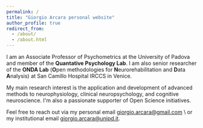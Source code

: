 ```yaml
---
permalink: /
title: "Giorgio Arcara personal website"
author_profile: true
redirect_from: 
  - /about/
  - /about.html
---
```


I am an Associate Professor of Psychometrics at the University of Padova and member of the **Quantative Psychology Lab**.
I am also senior researcher of the **ONDA Lab** (**O**pen methodologies for **N**eurorehabilitation and **D**ata **A**nalysis) at San Camillo Hospital IRCCS in Venice. 

My main research interest is the application and development of advanced methods to neurophysiology, clinical neuropsychology, and cognitive neuroscience. I'm also a passionate supporter of Open Science initiatives.

Feel free to reach out via my personal email [giorgio.arcara@gmail.com](mailto:giorgio.arcara@gmail.com) \\
or my institutional email [giorgio.arcara@unipd.it](mailto:giorgio.arcara@unipd.it).
